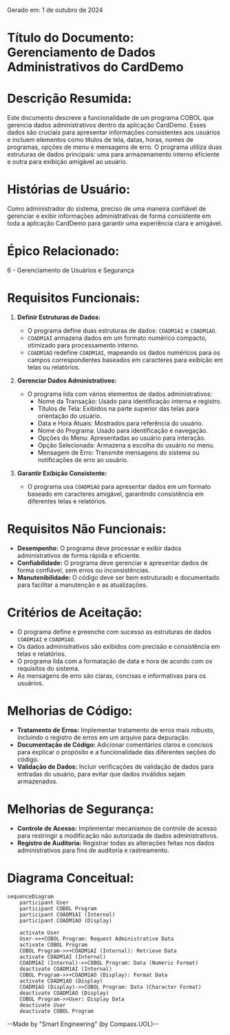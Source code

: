 Gerado em: 1 de outubro de 2024

# **Título do Documento:** Gerenciamento de Dados Administrativos do CardDemo

# **Descrição Resumida:**
Este documento descreve a funcionalidade de um programa COBOL que gerencia dados administrativos dentro da aplicação CardDemo. Esses dados são cruciais para apresentar informações consistentes aos usuários e incluem elementos como títulos de tela, datas, horas, nomes de programas, opções de menu e mensagens de erro. O programa utiliza duas estruturas de dados principais: uma para armazenamento interno eficiente e outra para exibição amigável ao usuário.

# **Histórias de Usuário:**
Como administrador do sistema, preciso de uma maneira confiável de gerenciar e exibir informações administrativas de forma consistente em toda a aplicação CardDemo para garantir uma experiência clara e amigável.

# **Épico Relacionado:**
6 - Gerenciamento de Usuários e Segurança

# **Requisitos Funcionais:**
1.  **Definir Estruturas de Dados:**
    *   O programa define duas estruturas de dados: `COADM1AI` e `COADM1AO`.
    *   `COADM1AI` armazena dados em um formato numérico compacto, otimizado para processamento interno.
    *   `COADM1AO` redefine `COADM1AI`, mapeando os dados numéricos para os campos correspondentes baseados em caracteres para exibição em telas ou relatórios.

2.  **Gerenciar Dados Administrativos:**
    *   O programa lida com vários elementos de dados administrativos:
        *   Nome da Transação: Usado para identificação interna e registro.
        *   Títulos de Tela: Exibidos na parte superior das telas para orientação do usuário.
        *   Data e Hora Atuais: Mostrados para referência do usuário.
        *   Nome do Programa: Usado para identificação e navegação.
        *   Opções do Menu: Apresentadas ao usuário para interação.
        *   Opção Selecionada: Armazena a escolha do usuário no menu.
        *   Mensagem de Erro: Transmite mensagens do sistema ou notificações de erro ao usuário.

3.  **Garantir Exibição Consistente:**
    *   O programa usa `COADM1AO` para apresentar dados em um formato baseado em caracteres amigável, garantindo consistência em diferentes telas e relatórios.

# **Requisitos Não Funcionais:**
*   **Desempenho:** O programa deve processar e exibir dados administrativos de forma rápida e eficiente.
*   **Confiabilidade:** O programa deve gerenciar e apresentar dados de forma confiável, sem erros ou inconsistências.
*   **Manutenibilidade:** O código deve ser bem estruturado e documentado para facilitar a manutenção e as atualizações.

# **Critérios de Aceitação:**
*   O programa define e preenche com sucesso as estruturas de dados `COADM1AI` e `COADM1AO`.
*   Os dados administrativos são exibidos com precisão e consistência em telas e relatórios.
*   O programa lida com a formatação de data e hora de acordo com os requisitos do sistema.
*   As mensagens de erro são claras, concisas e informativas para os usuários.

# **Melhorias de Código:**
*   **Tratamento de Erros:** Implementar tratamento de erros mais robusto, incluindo o registro de erros em um arquivo para depuração.
*   **Documentação de Código:** Adicionar comentários claros e concisos para explicar o propósito e a funcionalidade das diferentes seções do código.
*   **Validação de Dados:** Incluir verificações de validação de dados para entradas do usuário, para evitar que dados inválidos sejam armazenados.

# **Melhorias de Segurança:**
*   **Controle de Acesso:** Implementar mecanismos de controle de acesso para restringir a modificação não autorizada de dados administrativos.
*   **Registro de Auditoria:** Registrar todas as alterações feitas nos dados administrativos para fins de auditoria e rastreamento.

# **Diagrama Conceitual:**

```mermaid
sequenceDiagram
    participant User
    participant COBOL Program
    participant COADM1AI (Internal)
    participant COADM1AO (Display)

    activate User
    User->>+COBOL Program: Request Administrative Data
    activate COBOL Program
    COBOL Program->>+COADM1AI (Internal): Retrieve Data
    activate COADM1AI (Internal)
    COADM1AI (Internal)->>COBOL Program: Data (Numeric Format)
    deactivate COADM1AI (Internal)
    COBOL Program->>+COADM1AO (Display): Format Data
    activate COADM1AO (Display)
    COADM1AO (Display)->>COBOL Program: Data (Character Format)
    deactivate COADM1AO (Display)
    COBOL Program->>User: Display Data
    deactivate User
    deactivate COBOL Program
```

--Made by "Smart Engineering" (by Compass.UOL)--
